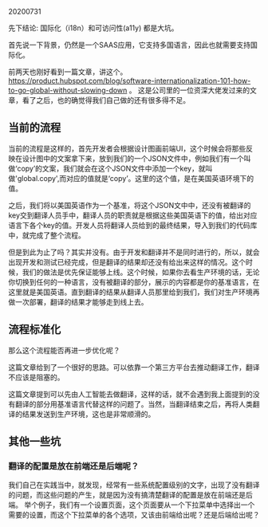 20200731

先下结论: 国际化（i18n）和可访问性(a11y) 都是大坑。


首先说一下背景，仍然是一个SAAS应用，它支持多国语言，因此也就需要支持国际化。

前两天也刚好看到一篇文章，讲这个。https://product.hubspot.com/blog/software-internationalization-101-how-to-go-global-without-slowing-down 。 这是公司里的一位资深大佬发过来的文章，看了之后，也的确觉得我们自己做的还有很多得不足。

## 当前的流程

当前的流程是这样的，首先开发者会根据设计图画前端UI，这个时候会将那些反映在设计图中的文案拿下来，放到我们的一个JSON文件中，例如我们有一个叫做‘copy’的文案，我们就会在这个JSON文件中添加一个key，就叫做'global.copy',而对应的值就是‘copy’。这里的这个值，是在美国英语环境下的值。

之后，我们将以美国英语作为一个基准，将这个JSON文中中，还没有被翻译的key交到翻译人员手中，翻译人员的职责就是根据这些美国英语下的值，给出对应语言下各个key的值。开发人员将翻译人员给到的最终结果，导入到我们的代码库中，就完成了整个流程。

但是到此为止了吗？其实并没有。由于开发和翻译并不是同时进行的，所以，就会出现开发和测试已经完成，但是翻译的结果却还没有给出来这样的情况。这个时候，我们的做法是优先保证能够上线。这个时候，如果你去看生产环境的话，无论你切换到任何的一种语言，没有被翻译的部分，展示的内容都是你的基准语言，在这里就是美国英语。直到翻译的结果从翻译人员那里给到我们，我们对生产环境再做一次部署，翻译的结果才能够走到线上去。

##  流程标准化


那么这个流程能否再进一步优化呢？

这篇文章给到了一个很好的思路。可以依靠一个第三方平台去推动翻译工作，翻译不应该是阻塞的。

这篇文章提到可以先由人工智能去做翻译，这样的话，就不会遇到我上面提到的没有翻译的部分用基准语言代替这样的问题了。当然，当翻译结束之后，再将人类翻译的结果发送到生产环境，这也是非常顺滑的。

## 其他一些坑

### 翻译的配置是放在前端还是后端呢？

我们自己在实践当中，就发现，经常有一些系统配置级别的文字，出现了没有翻译的问题，而这些问题的产生，就是因为没有搞清楚翻译的配置是放在前端还是后端。 举个例子，我们有一个设置页面，这个页面要从一个下拉菜单中选择出一个需要的设置，而这个下拉菜单的各个选项，又该由前端给出呢？还是后端给出呢？




